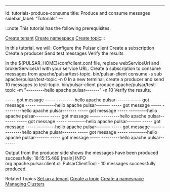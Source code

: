 ---
Id: tutorials-produce-consume
title: Produce and consume messages
sidebar_label: “Tutorials”
—

:::note
This tutorial has the following prerequisites:

[Create tenant](tutorials-tenant.md)
[Create namespace](tutorials-namespace.md)
[Create topic](tutorials-topic.md):::

In this tutorial, we will:
Configure the Pulsar client
Create a subscription
Create a producer
Send test messages
Verify the results

In the ${PULSAR_HOME}/conf/client.conf file, replace webServiceUrl and brokerServiceUrl with your service URL.
Create a subscription to consume messages from apache/pulsar/test-topic.
bin/pulsar-client consume -s sub apache/pulsar/test-topic  -n 0
In a new terminal, create a producer and send 10 messages to test-topic.
bin/pulsar-client produce apache/pulsar/test-topic  -m "---------hello apache pulsar-------" -n 10
Verify the results.

----- got message -----
---------hello apache pulsar-------
----- got message -----
---------hello apache pulsar-------
----- got message -----
---------hello apache pulsar-------
----- got message -----
---------hello apache pulsar-------
----- got message -----
---------hello apache pulsar-------
----- got message -----
---------hello apache pulsar-------
----- got message -----
---------hello apache pulsar-------
----- got message -----
---------hello apache pulsar-------
----- got message -----
---------hello apache pulsar-------
----- got message -----
---------hello apache pulsar-------

Output from the producer side shows the messages have been produced successfully:
18:15:15.489 [main] INFO  org.apache.pulsar.client.cli.PulsarClientTool - 10 messages successfully produced.

Related Topics
[Set up a tenant](tutorials-tenant)
[Create a topic](tutorials-topic)
[Create a namespace](tutorials-namespace)
[Managing Clusters](admin-api-clusters)








